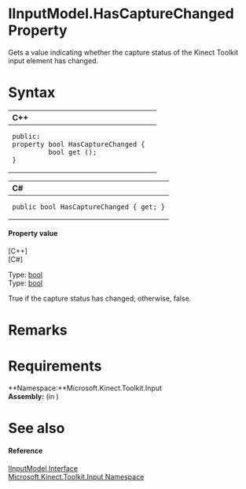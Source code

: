 IInputModel.HasCaptureChanged Property  
======================================  

Gets a value indicating whether the capture status of the Kinect Toolkit input element has changed. <span id="syntaxSection"></span>

Syntax  
======  

<table>
<colgroup>
<col width="100%" />
</colgroup>
<thead>
<tr class="header">
<th align="left">C++</th>
</tr>
</thead>
<tbody>
<tr class="odd">
<td align="left"><pre><code>public:  
property bool HasCaptureChanged {  
         bool get ();  
}</code></pre></td>
</tr>
</tbody>
</table>

<table>
<colgroup>
<col width="100%" />
</colgroup>
<thead>
<tr class="header">
<th align="left">C#</th>
</tr>
</thead>
<tbody>
<tr class="odd">
<td align="left"><pre><code>public bool HasCaptureChanged { get; }</code></pre></td>
</tr>
</tbody>
</table>

<span id="ID4ES"></span>
#### Property value  

[C++]   
 [C\#]   

Type: [bool](http://msdn.microsoft.com/en-us/library/hh755815.aspx)  
Type: [bool](http://msdn.microsoft.com/en-us/library/system.boolean.aspx)  

True if the capture status has changed; otherwise, false.  

<span id="remarks"></span>

Remarks  
=======  

<span id="requirements"></span>

Requirements  
============  

**Namespace:**Microsoft.Kinect.Toolkit.Input  
**Assembly:** (in )  

<span id="ID4ECB"></span>

See also  
========  

<span id="ID4EEB"></span>
#### Reference  

[IInputModel Interface](../../IInputModel_Interface.md)  
 [Microsoft.Kinect.Toolkit.Input Namespace](../../../Kinect.Toolkit.Input.md)  



<!--Please do not edit the data in the comment block below.-->
<!--
TOCTitle : HasCaptureChanged Property
RLTitle : IInputModel.HasCaptureChanged Property
KeywordK : HasCaptureChanged property
KeywordK : IInputModel.HasCaptureChanged property
KeywordF : Microsoft.Kinect.Toolkit.Input.IInputModel.HasCaptureChanged
KeywordF : IInputModel.HasCaptureChanged
KeywordF : HasCaptureChanged
KeywordF : Microsoft.Kinect.Toolkit.Input.IInputModel.HasCaptureChanged
KeywordA : P:Microsoft.Kinect.Toolkit.Input.IInputModel.HasCaptureChanged
AssetID : P:Microsoft.Kinect.Toolkit.Input.IInputModel.HasCaptureChanged
Locale : en-us
CommunityContent : 1
APIType : Managed
APILocation : 
APIName : Microsoft.Kinect.Toolkit.Input.IInputModel.HasCaptureChanged
TargetOS : Windows
TopicType : kbSyntax
DevLang : VB
DevLang : CSharp
DevLang : JavaScript
DevLang : C++
DocSet : K4Wv2
ProjType : K4Wv2Proj
Technology : Kinect for Windows
Product : Kinect for Windows SDK v2
productversion : 20
-->
